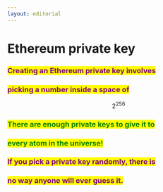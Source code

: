```yaml
---
layout: editorial
---
```


# Ethereum private key



### <mark style="color:purple;">Creating an Ethereum private key involves</mark>&#x20;

### <mark style="color:purple;">picking a number inside a space of</mark> &#x20;

$$
2^{256}
$$

### <mark style="color:green;">There are enough private keys to give it  to</mark>&#x20;

### <mark style="color:green;">every atom in the universe!</mark>&#x20;

<mark style="color:green;"></mark>

### <mark style="color:purple;">If you pick a private key randomly, there is</mark>&#x20;

### <mark style="color:purple;">no way anyone will ever guess it.</mark>

<mark style="color:purple;"></mark>

<mark style="color:purple;"></mark>
